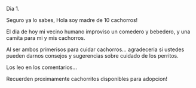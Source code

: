 Dia 1.

Seguro ya lo sabes, Hola soy madre de 10 cachorros!

El dia de hoy mi vecino humano improviso un comedero y bebedero, y una camita para mi y mis cachorros. 

Al ser ambos primerisos para cuidar cachorros... agradeceria si ustedes pueden darnos consejos y sugerencias sobre cuidado de los perritos.

Los leo en los comentarios... 

Recuerden proximamente cachorritos disponibles para adopcion! 